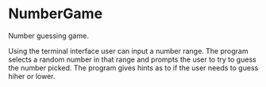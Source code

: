 # NumberGame

Number guessing game.

Using the terminal interface user can input a number range. The program selects a random number in that range and prompts the user to try to guess the number picked.
The program gives hints as to if the user needs to guess hiher or lower.
